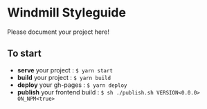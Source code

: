 # Windmill Styleguide

Please document your project here!

## To start
- **serve** your project : `$ yarn start`
- **build** your project : `$ yarn build`
- **deploy** your gh-pages : `$ yarn deploy`
- **publish** your frontend build : `$ sh ./publish.sh VERSION<0.0.0> ON_NPM<true>`
